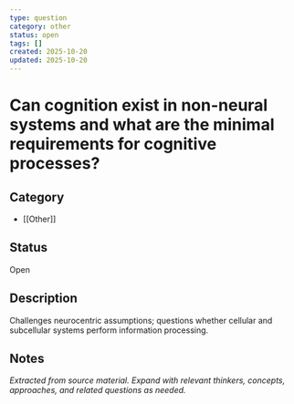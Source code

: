 ```yaml
---
type: question
category: other
status: open
tags: []
created: 2025-10-20
updated: 2025-10-20
---
```


# Can cognition exist in non-neural systems and what are the minimal requirements for cognitive processes?

## Category

- [[Other]]

## Status

Open

## Description

Challenges neurocentric assumptions; questions whether cellular and subcellular systems perform information processing.

## Notes

*Extracted from source material. Expand with relevant thinkers, concepts, approaches, and related questions as needed.*
